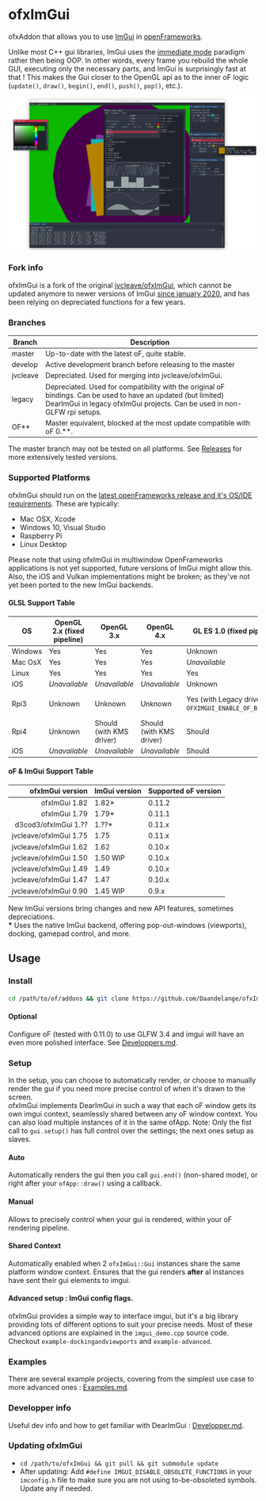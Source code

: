 # ofxImGui

ofxAddon that allows you to use [ImGui](https://github.com/ocornut/imgui) in [openFrameworks](https://github.com/openframeworks/openFrameworks).

Unlike most C++ gui libraries, ImGui uses the [immediate mode](https://en.wikipedia.org/wiki/Immediate_mode_(computer_graphics)) paradigm rather then being OOP. In other words, every frame you rebuild the whole GUI, executing only the necessary parts, and ImGui is surprisingly fast at that ! This makes the Gui closer to the OpenGL api as to the inner oF logic (`update()`, `draw()`, `begin()`, `end()`, `push()`, `pop()`, etc.).

![Screenshot](images/Screenshot.png)

### Fork info
ofxImGui is a fork of the original [jvcleave/ofxImGui](https://github.com/jvcleave/ofxImGui), which cannot be updated anymore to newer versions of ImGui [since january 2020](https://github.com/ocornut/imgui/releases/tag/v1.80), and has been relying on depreciated functions for a few years.   

### Branches
| Branch   | Description |
| ---------|-------------|
| master   | Up-to-date with the latest oF, quite stable. |
| develop  | Active development branch before releasing to the master |
| jvcleave | Depreciated. Used for merging into jvcleave/ofxImGui. |
| legacy   | Depreciated. Used for compatibility with the original oF bindings. Can be used to have an updated (but limited) DearImGui in legacy ofxImGui projects. Can be used in non-GLFW rpi setups. |
| OF**     | Master equivalent, blocked at the most update compatible with oF 0.**. |

The master branch may not be tested on all platforms. See [Releases](https://github.com/daandelange/ofxImGui/releases/) for more extensively tested versions.


### Supported Platforms
ofxImGui should run on the [latest openFrameworks release and it's OS/IDE requirements](https://openframeworks.cc/download/). These are typically:

 - Mac OSX, Xcode
 - Windows 10, Visual Studio
 - Raspberry Pi
 - Linux Desktop

 Please note that using ofxImGui in multiwindow OpenFrameworks applications is not yet supported, future versions of ImGui might allow this.
 Also, the iOS and Vulkan implementations might be broken; as they've not yet been ported to the new ImGui backends.

#### GLSL Support Table

| OS | OpenGL 2.x (fixed pipeline) | OpenGL 3.x  | OpenGL 4.x | GL ES 1.0 (fixed pipeline) | GL ES 2.0 |
|---|---|---|---|---|---|
| Windows | Yes | Yes | Yes | Unknown | Unknown |
| Mac OsX | Yes | Yes | Yes |  *Unavailable* | *Unavailable* |
| Linux | Yes | Yes | Yes | Yes | Yes |
| iOS | *Unavailable* | *Unavailable* | *Unavailable* | Unknown | Unknown |
| Rpi3 | Unknown | Unknown | Unknown | Yes (with Legacy driver and `OFXIMGUI_ENABLE_OF_BINDINGS`) | Yes (KMS and Legacy driver) |
| Rpi4 | Unknown | Should (with KMS driver) | Should (with KMS driver) | Should | Should |
| iOS | *Unavailable* | *Unavailable* | *Unavailable* | Should | Should |

#### oF & ImGui Support Table
| ofxImGui version       | ImGui version | Supported oF version |
|-----------------------:|---------------|----------------------|
| ofxImGui 1.82      | 1.82*         | 0.11.2 |
| ofxImGui 1.79      | 1.79*         | 0.11.1 |
| d3cod3/ofxImGui 1.??   | 1.??*         | 0.11.x |
| jvcleave/ofxImGui 1.75 | 1.75          | 0.11.x |
| jvcleave/ofxImGui 1.62 | 1.62          | 0.10.x | 
| jvcleave/ofxImGui 1.50 | 1.50 WIP      | 0.10.x |
| jvcleave/ofxImGui 1.49 | 1.49          | 0.10.x |
| jvcleave/ofxImGui 1.47 | 1.47          | 0.10.x |
| jvcleave/ofxImGui 0.90 | 1.45 WIP      | 0.9.x  |

New ImGui versions bring changes and new API features, sometimes depreciations.  
__*__ Uses the native ImGui backend, offering pop-out-windows (viewports), docking, gamepad control, and more.

## Usage

### Install
````bash
cd /path/to/of/addons && git clone https://github.com/Daandelange/ofxImGui.git
````

#### Optional
Configure oF (tested with 0.11.0) to use GLFW 3.4 and imgui will have an even more polished interface. See [Developpers.md](./Developpers.md).

### Setup
In the setup, you can choose to automatically render, or choose to manually render the gui if you need more precise control of when it's drawn to the screen.  
ofxImGui implements DearImGui in such a way that each oF window gets its own imgui context, seamlessly shared between any oF window context. You can also load multiple instances of it in the same ofApp. Note: Only the fist call to `gui.setup()` has full control over the settings; the next ones setup as slaves.

#### Auto
Automatically renders the gui then you call `gui.end()` (non-shared mode), or right after your `ofApp::draw()` using a callback.

#### Manual
Allows to precisely control when your gui is rendered, within your oF rendering pipeline.

#### Shared Context
Automatically enabled when 2 `ofxImGui::Gui` instances share the same platform window context. Ensures that the gui renders **after** al instances have sent their gui elements to imgui.

#### Advanced setup : ImGui config flags.
ofxImGui provides a simple way to interface imgui, but it's a big library providing lots of different options to suit your precise needs.
Most of these advanced options are explained in the `imgui_demo.cpp` source code. Checkout `example-dockingandviewports` and `example-advanced`.

### Examples
There are several example projects, covering from the simplest use case to more advanced ones : [Examples.md](./Examples.md).

### Developper info
Useful dev info and how to get familiar with DearImGui : [Developper.md](./Developpers.md).

### Updating ofxImGui
- `cd /path/to/ofxImGui && git pull && git submodule update`
- After updating: Add `#define IMGUI_DISABLE_OBSOLETE_FUNCTIONS` in your `imconfig.h` file to make sure you are not using to-be-obsoleted symbols. Update any if needed.


